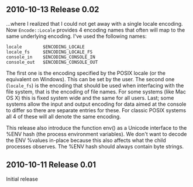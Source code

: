 ## 2010-10-13  Release 0.02

...where I realized that I could not get away with a single locale encoding.
Now `Encode::Locale` provides 4 encoding names that often will map to the same
underlying encoding.  I've used the following names:

    locale        $ENCODING_LOCALE
    locale_fs     $ENCODING_LOCALE_FS
    console_in    $ENCODING_CONSOLE_IN
    console_out   $ENCODING_CONSOLE_OUT

The first one is the encoding specified by the POSIX locale (or the equivalent
on Windows).  This can be set by the user.  The second one (`locale_fs`) is the
encoding that should be used when interfacing with the file system, that is the
encoding of file names.  For some systems (like Mac OS X) this is fixed system
wide and the same for all users.  Last; some systems allow the input and output
encoding for data aimed at the console to differ so there are separate entries
for these.  For classic POSIX systems all 4 of these will all denote the same
encoding.

This release also introduce the function env() as a Unicode interface to the
%ENV hash (the process environment variables).  We don't want to decode the ENV
%values in-place because this also affects what the child processes
observes.  The %ENV hash should always contain byte strings.

## 2010-10-11  Release 0.01

Initial release
